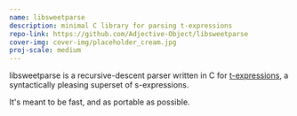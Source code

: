 ```yaml
---
name: libsweetparse
description: minimal C library for parsing t-expressions
repo-link: https://github.com/Adjective-Object/libsweetparse
cover-img: cover-img/placeholder_cream.jpg
proj-scale: medium
---
```


libsweetparse is a recursive-descent parser written in C for [t-expressions](http://readable.sourceforge.net/), a syntactically pleasing superset of s-expressions.

It's meant to be fast, and as portable as possible.
